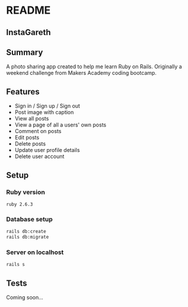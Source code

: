# README

## InstaGareth

## Summary
A photo sharing app created to help me learn Ruby on Rails. 
Originally a weekend challenge from Makers Academy coding bootcamp.

## Features

* Sign in / Sign up / Sign out
* Post image with caption
* View all posts
* View a page of all a users' own posts
* Comment on posts
* Edit posts
* Delete posts
* Update user profile details
* Delete user account

## Setup

### Ruby version

````
ruby 2.6.3
````

### Database setup

````bash
rails db:create
rails db:migrate
````

### Server on localhost

````bash
rails s
````

## Tests

Coming soon...
